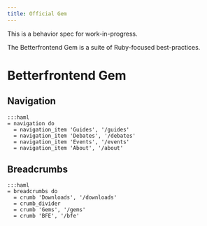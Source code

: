 ```yaml
---
title: Official Gem
---
```


<div class="alert-box">
  This is a behavior spec for work-in-progress.
</div>

The Betterfrontend Gem is a suite of Ruby-focused best-practices.

# Betterfrontend Gem

## Navigation

```
:::haml
= navigation do
  = navigation_item 'Guides', '/guides'
  = navigation_item 'Debates', '/debates'
  = navigation_item 'Events', '/events'
  = navigation_item 'About', '/about'
```

## Breadcrumbs

```
:::haml
= breadcrumbs do
  = crumb 'Downloads', '/downloads'
  = crumb_divider
  = crumb 'Gems', '/gems'
  = crumb 'BFE', '/bfe'
```
